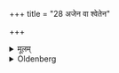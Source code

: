 +++
title = "28 अजेन वा श्वेतेन"

+++

<details><summary>मूलम्</summary>

अजेन वा श्वेतेन २८
</details>

<details><summary>Oldenberg</summary>

28. Or a white goat,
</details>
